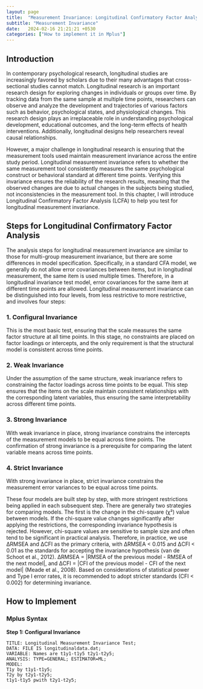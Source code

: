 ```yaml
---
layout: page
title:  "Measurement Invariance: Longitudinal Confirmatory Factor Analysis"
subtitle: "Measurement Invariance"
date:   2024-02-16 21:21:21 +0530
categories: ["How to implement it in Mplus"]
---
```


## Introduction  
In contemporary psychological research, longitudinal studies are increasingly favored by scholars due to their many advantages that cross-sectional studies cannot match. Longitudinal research is an important research design for exploring changes in individuals or groups over time. By tracking data from the same sample at multiple time points, researchers can observe and analyze the development and trajectories of various factors such as behavior, psychological states, and physiological changes. This research design plays an irreplaceable role in understanding psychological development, educational outcomes, and the long-term effects of health interventions. Additionally, longitudinal designs help researchers reveal causal relationships.

However, a major challenge in longitudinal research is ensuring that the measurement tools used maintain measurement invariance across the entire study period. Longitudinal measurement invariance refers to whether the same measurement tool consistently measures the same psychological construct or behavioral standard at different time points. Verifying this invariance ensures the reliability of the research results, meaning that the observed changes are due to actual changes in the subjects being studied, not inconsistencies in the measurement tool. In this chapter, I will introduce Longitudinal Confirmatory Factor Analysis (LCFA) to help you test for longitudinal measurement invariance.

## Steps for Longitudinal Confirmatory Factor Analysis  
The analysis steps for longitudinal measurement invariance are similar to those for multi-group measurement invariance, but there are some differences in model specification. Specifically, in a standard CFA model, we generally do not allow error covariances between items, but in longitudinal measurement, the same item is used multiple times. Therefore, in a longitudinal invariance test model, error covariances for the same item at different time points are allowed. Longitudinal measurement invariance can be distinguished into four levels, from less restrictive to more restrictive, and involves four steps:

### 1. Configural Invariance  
This is the most basic test, ensuring that the scale measures the same factor structure at all time points. In this stage, no constraints are placed on factor loadings or intercepts, and the only requirement is that the structural model is consistent across time points.

### 2. Weak Invariance  
Under the assumption of the same structure, weak invariance refers to constraining the factor loadings across time points to be equal. This step ensures that the items on the scale maintain consistent relationships with the corresponding latent variables, thus ensuring the same interpretability across different time points.

### 3. Strong Invariance  
With weak invariance in place, strong invariance constrains the intercepts of the measurement models to be equal across time points. The confirmation of strong invariance is a prerequisite for comparing the latent variable means across time points.

### 4. Strict Invariance  
With strong invariance in place, strict invariance constrains the measurement error variances to be equal across time points.

These four models are built step by step, with more stringent restrictions being applied in each subsequent step. There are generally two strategies for comparing models. The first is the change in the chi-square (χ²) value between models. If the chi-square value changes significantly after applying the restrictions, the corresponding invariance hypothesis is rejected. However, chi-square values are sensitive to sample size and often tend to be significant in practical analysis. Therefore, in practice, we use ΔRMSEA and ΔCFI as the primary criteria, with ΔRMSEA < 0.015 and ΔCFI < 0.01 as the standards for accepting the invariance hypothesis (van de Schoot et al., 2012). ΔRMSEA = |RMSEA of the previous model - RMSEA of the next model|, and ΔCFI = |CFI of the previous model - CFI of the next model| (Meade et al., 2008). Based on considerations of statistical power and Type I error rates, it is recommended to adopt stricter standards (CFI < 0.002) for determining invariance.

## How to Implement  
### Mplus Syntax

**Step 1: Configural Invariance**  
```mplus
TITLE: Longitudinal Measurement Invariance Test;  
DATA: FILE IS longitudinaldata.dat;  
VARIABLE: Names are t1y1-t1y5 t2y1-t2y5;  
ANALYSIS: TYPE=GENERAL; ESTIMATOR=ML;  
MODEL:  
T1y by t1y1-t1y5;  
T2y by t2y1-t2y5;  
t1y1-t1y5 pwith t2y1-t2y5;  
